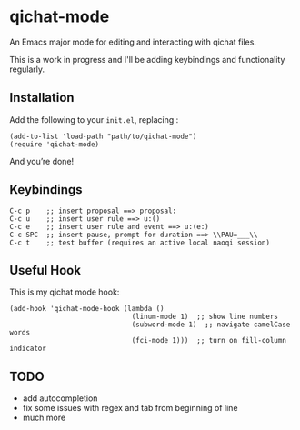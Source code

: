 # qichat-mode

An Emacs major mode for editing and interacting with qichat files.

This is a work in progress and I'll be adding keybindings and functionality regularly.


## Installation

Add the following to your `init.el`, replacing :

```elisp
(add-to-list 'load-path "path/to/qichat-mode")
(require 'qichat-mode)
```

And you’re done!

## Keybindings

```elisp
C-c p    ;; insert proposal ==> proposal:
C-c u    ;; insert user rule ==> u:()
C-c e    ;; insert user rule and event ==> u:(e:)
C-c SPC  ;; insert pause, prompt for duration ==> \\PAU=___\\
C-c t    ;; test buffer (requires an active local naoqi session)
```

## Useful Hook

This is my qichat mode hook:

```elisp
(add-hook 'qichat-mode-hook (lambda ()
                              (linum-mode 1)  ;; show line numbers
                              (subword-mode 1)  ;; navigate camelCase words
                              (fci-mode 1)))  ;; turn on fill-column indicator
```

## TODO
- add autocompletion
- fix some issues with regex and tab from beginning of line
- much more
